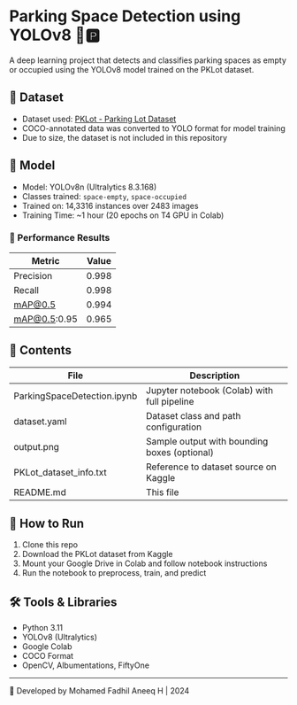 # Parking Space Detection using YOLOv8 🚗🅿️

A deep learning project that detects and classifies parking spaces as empty or occupied using the YOLOv8 model trained on the PKLot dataset.

## 📂 Dataset

- Dataset used: [PKLot - Parking Lot Dataset](https://www.kaggle.com/datasets/ammarnassanalhajali/pklot-dataset)
- COCO-annotated data was converted to YOLO format for model training
- Due to size, the dataset is not included in this repository

## 🧠 Model

- Model: YOLOv8n (Ultralytics 8.3.168)
- Classes trained: `space-empty`, `space-occupied`
- Trained on: 14,3316 instances over 2483 images
- Training Time: ~1 hour (20 epochs on T4 GPU in Colab)

### 🧪 Performance Results

| Metric      | Value   |
|-------------|---------|
| Precision   | 0.998   |
| Recall      | 0.998   |
| mAP@0.5     | 0.994   |
| mAP@0.5:0.95| 0.965   |

## 📒 Contents

| File                         | Description |
|------------------------------|-------------|
| ParkingSpaceDetection.ipynb  | Jupyter notebook (Colab) with full pipeline |
| dataset.yaml                 | Dataset class and path configuration |
| output.png                   | Sample output with bounding boxes (optional) |
| PKLot_dataset_info.txt       | Reference to dataset source on Kaggle |
| README.md                    | This file |

## 🚀 How to Run

1. Clone this repo
2. Download the PKLot dataset from Kaggle
3. Mount your Google Drive in Colab and follow notebook instructions
4. Run the notebook to preprocess, train, and predict

## 🛠 Tools & Libraries

- Python 3.11
- YOLOv8 (Ultralytics)
- Google Colab
- COCO Format
- OpenCV, Albumentations, FiftyOne

---

📌 Developed by Mohamed Fadhil Aneeq H | 2024
